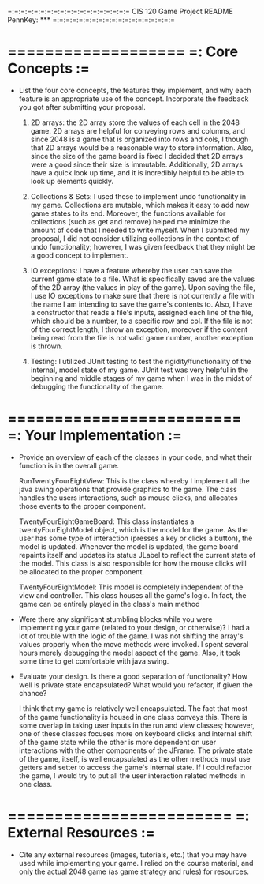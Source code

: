 =:=:=:=:=:=:=:=:=:=:=:=:=:=:=:=:=:=:=
CIS 120 Game Project README
PennKey: ***
=:=:=:=:=:=:=:=:=:=:=:=:=:=:=:=:=:=:=

===================
=: Core Concepts :=
===================

- List the four core concepts, the features they implement, and why each feature
  is an appropriate use of the concept. Incorporate the feedback you got after
  submitting your proposal.

  1. 2D arrays: the 2D array store the values of each cell in the 2048 game.
  2D arrays are helpful for conveying rows and columns, and since 2048 is a
  game that is organized into rows and cols, I though that 2D arrays would be
  a reasonable way to store information. Also, since the size of the game board
  is fixed I decided that 2D arrays were a good since their size is immutable.
  Additionally, 2D arrays have a quick look up time, and it is incredibly helpful
  to be able to look up elements quickly.

  2. Collections & Sets: I used these to implement undo functionality in my game.
  Collections are mutable, which makes it easy to add new game states to its end.
  Moreover, the functions available for collections (such as get and remove) helped
  me minimize the amount of code that I needed to write myself. When I submitted my
  proposal, I did not consider utilizing collections in the context of undo
  functionality; however, I was given feedback that they might be a good concept
  to implement.

  3. IO exceptions: I have a feature whereby the user can save the current game state
  to a file. What is specifically saved are the values of the 2D array (the values
  in play of the game). Upon saving the file, I use IO exceptions to make sure that
  there is not currently a file with the name I am intending to save the game's contents
  to. Also, I have a constructor that reads a file's inputs, assigned each line
  of the file, which should be a number, to a specific row and col. If the file is
  not of the correct length, I throw an exception, moreover if the content being
  read from the file is not valid game number, another exception is thrown.

  4. Testing: I utilized JUnit testing to test the rigidity/functionality of the
  internal, model state of my game. JUnit test was very helpful in the beginning
  and middle stages of my game when I was in the midst of debugging the functionality
  of the game.

=========================
=: Your Implementation :=
=========================

- Provide an overview of each of the classes in your code, and what their
  function is in the overall game.

  RunTwentyFourEightView: This is the class whereby I implement all
  the java swing operations that provide graphics to the game. The class
  handles the users interactions, such as mouse clicks, and
  allocates those events to the proper component.

  TwentyFourEightGameBoard: This class instantiates a twentyFourEightModel object,
  which is the model for the game. As the user has some type of interaction
  (presses a key or clicks a button), the model is updated.
  Whenever the model is updated, the game board repaints itself and
  updates its status JLabel to reflect the current state of the model.
  This class is also responsible for how the mouse clicks will be
  allocated to the proper component.

  TwentyFourEightModel: This model is completely independent of the
  view and controller. This class houses all the game's logic. In
  fact, the game can be entirely played in the class's main
  method


- Were there any significant stumbling blocks while you were implementing your
  game (related to your design, or otherwise)?
  I had a lot of trouble with the logic of the game. I was not shifting the
  array's values properly when the move methods were invoked. I spent several
  hours merely debugging the model aspect of the game. Also, it took some
  time to get comfortable with java swing.


- Evaluate your design. Is there a good separation of functionality? How well is
  private state encapsulated? What would you refactor, if given the chance?

  I think that my game is relatively well encapsulated. The fact that most of
  the game functionality is housed in one class conveys this. There is some overlap
  in taking user inputs in the run and view classes; however, one of these classes
  focuses more on keyboard clicks and internal shift of the game state while the
  other is more dependent on user interactions with the other components of the JFrame.
  The private state of the game, itself, is well encapsulated as the other methods must
  use getters and setter to access the game's internal state. If I could refactor the game,
  I would try to put all the user interaction related methods in one class.



========================
=: External Resources :=
========================

- Cite any external resources (images, tutorials, etc.) that you may have used 
  while implementing your game.
  I relied on the course material, and only the actual 2048 game (as game strategy and rules)
  for resources.
